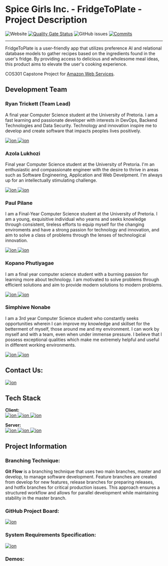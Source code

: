 # Spice Girls Inc. - FridgeToPlate - Project Description

<!-- [![Coverage](https://sonarcloud.io/api/project_badges/measure?project=COS301-SE-2023_FridgeToPlate&metric=coverage)](https://sonarcloud.io/summary/new_code?id=COS301-SE-2023_e-Mall) -->
![Website](https://img.shields.io/website?url=http%3A%2F%2Fdev-fridgetoplate.s3-website.af-south-1.amazonaws.com%2F)
[![Quality Gate Status](https://sonarcloud.io/api/project_badges/measure?project=COS301-SE-2023_FridgeToPlate&metric=alert_status)](https://sonarcloud.io/summary/new_code?id=COS301-SE-2023_FridgeToPlate)
![GitHub issues](https://img.shields.io/github/issues-raw/COS301-SE-2023/FridgeToPlate)
[![Commits](https://img.shields.io/github/commit-activity/w/COS301-SE-2023/WriteToPdf)](https://github.com/COS301-SE-2023/WriteToPdf/issues)
<hr>

FridgeToPlate is a user-friendly app that utilizes preference AI and relational database models to gather recipes based on the ingredients found in the user's fridge. By providing access to delicious and wholesome meal ideas, this product aims to elevate the user's cooking experience.

COS301 Capstone Project for [Amazon Web Services](https://aws.amazon.com/).

## Development Team

### Ryan Trickett (Team Lead)
A final year Computer Science student at the University of Pretoria. I am a fast learning and passionate developer with interests in DevOps, Backend Technologies and Data Security. Technology and innovation inspire me to develop and create software that impacts peoples lives positively.

<a href="https://github.com/Shojiki-Lukhozi">
    <img alt="ion" src="https://img.shields.io/badge/GitHub-100000?style=for-the-badge&logo=github&logoColor=white" />
</a>
<a href="https://www.linkedin.com/in/azola-lukhozi/">
    <img alt="ion" src="https://img.shields.io/badge/LinkedIn-0077B5?style=for-the-badge&logo=linkedin&logoColor=white" />
</a><br>

### Azola Lukhozi
Final year Computer Science student at the University of Pretoria. I'm an enthusiastic and compassionate engineer with the desire to thrive in areas such as Software Engineering, Application and Web Develpment. I'm always up for an intellectually stimulating challenge.

<a href="https://github.com/ryanbasiltrickett">
    <img alt="ion" src="https://img.shields.io/badge/GitHub-100000?style=for-the-badge&logo=github&logoColor=white" />
</a>
<a href="https://www.linkedin.com/in/ryan-trickett/">
    <img alt="ion" src="https://img.shields.io/badge/LinkedIn-0077B5?style=for-the-badge&logo=linkedin&logoColor=white" />
</a><br>

### Paul Pilane
I am a Final-Year Computer Science student at the University of Pretoria. I am a young, exquisitive individual who yearns and seeks knowledge through consistent, tireless efforts to equip myself for the changing enviroments and have a strong passion for technology and innovation, and aim to solve a class of problems through the lenses of technological innovation. 

<a href="https://github.com/PaulPilane">
    <img alt="ion" src="https://img.shields.io/badge/GitHub-100000?style=for-the-badge&logo=github&logoColor=white" />
</a>
<a href="https://www.linkedin.com/in/paul-pilane/">
    <img alt="ion" src="https://img.shields.io/badge/LinkedIn-0077B5?style=for-the-badge&logo=linkedin&logoColor=white" />
</a><br>

### Kopano Phutiyagae
I am a final year computer science student with a burning passion for learning more about technology. I am motivated to solve problems through efficient solutions and aim to provide modern solutions to modern problems.

<a href="https://github.com/kphutiyagae">
    <img alt="ion" src="https://img.shields.io/badge/GitHub-100000?style=for-the-badge&logo=github&logoColor=white" />
</a>
<a href="https://www.linkedin.com/in/kopano-phutiyagae/">
    <img alt="ion" src="https://img.shields.io/badge/LinkedIn-0077B5?style=for-the-badge&logo=linkedin&logoColor=white" />
</a><br>

### Simphiwe Nonabe
I am a 3rd year Computer Science student who constantly seeks opportunities wherein I can improve my knowledge and skillset for the betterment of myself, those around me and my environment. I can work by myself and with a team, even when under immense pressure. I believe that I possess exceptional qualities which make me extremely helpful and useful in different working environments.

<a href="https://github.com/simphiwe-nonabe">
    <img alt="ion" src="https://img.shields.io/badge/GitHub-100000?style=for-the-badge&logo=github&logoColor=white" />
</a>
<a href="https://www.linkedin.com/in/simphiwe-nonabe/">
    <img alt="ion" src="https://img.shields.io/badge/LinkedIn-0077B5?style=for-the-badge&logo=linkedin&logoColor=white" />
</a><br>

## Contact Us:
<a href="mailto: spicegirlsincorp@gmail.com">
    <img alt="ion" src="https://img.shields.io/badge/Gmail-D14836?style=for-the-badge&logo=gmail&logoColor=white" />
</a><br>

## Tech Stack

**Client:** <br>
<a href="https://angular.io/docs">
    <img alt="ion" src="https://img.shields.io/badge/Angular-DD0031?style=for-the-badge&logo=angular&logoColor=white" />
</a>
<a href="https://ionicframework.com/">
    <img alt="ion" src="https://img.shields.io/badge/Ionic-3880FF?style=for-the-badge&logo=ionic&logoColor=white" />
</a>
<a href="https://tailwindcss.com/">
    <img alt="ion" src="https://img.shields.io/badge/Tailwind_CSS-38B2AC?style=for-the-badge&logo=tailwind-css&logoColor=white" />
</a>

**Server:** <br>
<a href="https://spring.io/">
    <img alt="ion" src="https://img.shields.io/badge/Spring_Boot-F2F4F9?style=for-the-badge&logo=spring-boot" />
</a>
<a href="https://aws.amazon.com/">
    <img alt="ion" src="https://img.shields.io/badge/Amazon_AWS-FF9900?style=for-the-badge&logo=amazonaws&logoColor=white" />
</a>
<a href="https://graphql.org/">
    <img alt="ion" src="https://img.shields.io/badge/GraphQl-E10098?style=for-the-badge&logo=graphql&logoColor=white" />
</a><br>

## Project Information
### Branching Technique:
**Git Flow** is a branching technique that uses two main branches, master and develop, to manage software development. Feature branches are created from develop for new features, release branches for preparing releases, and hotfix branches for critical production issues. This approach ensures a structured workflow and allows for parallel development while maintaining stability in the master branch.

### GitHub Project Board:
<a href="https://github.com/orgs/COS301-SE-2023/projects/5">
    <img alt="ion" src="https://img.shields.io/badge/GitHub-100000?style=for-the-badge&logo=github&logoColor=white" />
</a>

### System Requirements Specification:
<a href="https://github.com/COS301-SE-2023/FridgeToPlate/wiki/System-Requirements-Specifications">
    <img alt="ion" src="https://img.shields.io/badge/GitHub-100000?style=for-the-badge&logo=github&logoColor=white" />
</a>

### Demos:

